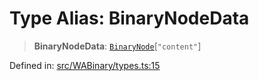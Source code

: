 # Type Alias: BinaryNodeData

> **BinaryNodeData**: [`BinaryNode`](BinaryNode.md)\[`"content"`\]

Defined in: [src/WABinary/types.ts:15](https://github.com/Fokusdotid/Baileys/blob/58a03b5a49cf326e1050515994499cb0bb76662f/src/WABinary/types.ts#L15)
